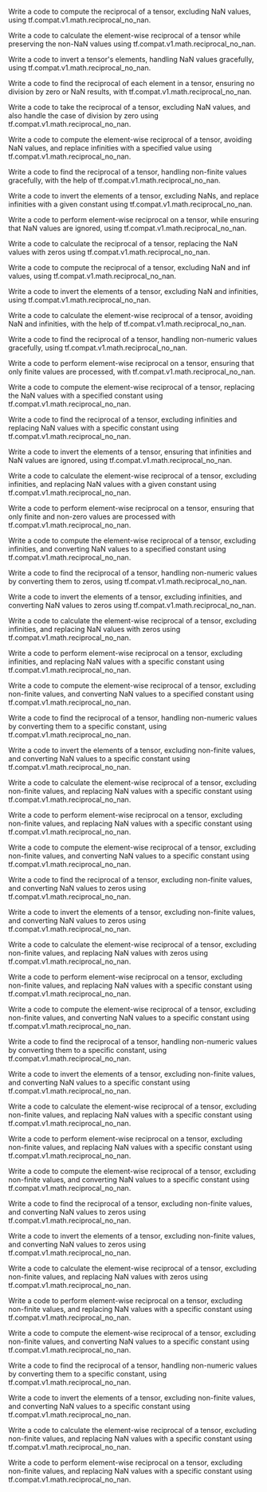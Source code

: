 Write a code to compute the reciprocal of a tensor, excluding NaN values, using tf.compat.v1.math.reciprocal_no_nan.

Write a code to calculate the element-wise reciprocal of a tensor while preserving the non-NaN values using tf.compat.v1.math.reciprocal_no_nan.

Write a code to invert a tensor's elements, handling NaN values gracefully, using tf.compat.v1.math.reciprocal_no_nan.

Write a code to find the reciprocal of each element in a tensor, ensuring no division by zero or NaN results, with tf.compat.v1.math.reciprocal_no_nan.

Write a code to take the reciprocal of a tensor, excluding NaN values, and also handle the case of division by zero using tf.compat.v1.math.reciprocal_no_nan.

Write a code to compute the element-wise reciprocal of a tensor, avoiding NaN values, and replace infinities with a specified value using tf.compat.v1.math.reciprocal_no_nan.

Write a code to find the reciprocal of a tensor, handling non-finite values gracefully, with the help of tf.compat.v1.math.reciprocal_no_nan.

Write a code to invert the elements of a tensor, excluding NaNs, and replace infinities with a given constant using tf.compat.v1.math.reciprocal_no_nan.

Write a code to perform element-wise reciprocal on a tensor, while ensuring that NaN values are ignored, using tf.compat.v1.math.reciprocal_no_nan.

Write a code to calculate the reciprocal of a tensor, replacing the NaN values with zeros using tf.compat.v1.math.reciprocal_no_nan.

Write a code to compute the reciprocal of a tensor, excluding NaN and inf values, using tf.compat.v1.math.reciprocal_no_nan.

Write a code to invert the elements of a tensor, excluding NaN and infinities, using tf.compat.v1.math.reciprocal_no_nan.

Write a code to calculate the element-wise reciprocal of a tensor, avoiding NaN and infinities, with the help of tf.compat.v1.math.reciprocal_no_nan.

Write a code to find the reciprocal of a tensor, handling non-numeric values gracefully, using tf.compat.v1.math.reciprocal_no_nan.

Write a code to perform element-wise reciprocal on a tensor, ensuring that only finite values are processed, with tf.compat.v1.math.reciprocal_no_nan.

Write a code to compute the element-wise reciprocal of a tensor, replacing the NaN values with a specified constant using tf.compat.v1.math.reciprocal_no_nan.

Write a code to find the reciprocal of a tensor, excluding infinities and replacing NaN values with a specific constant using tf.compat.v1.math.reciprocal_no_nan.

Write a code to invert the elements of a tensor, ensuring that infinities and NaN values are ignored, using tf.compat.v1.math.reciprocal_no_nan.

Write a code to calculate the element-wise reciprocal of a tensor, excluding infinities, and replacing NaN values with a given constant using tf.compat.v1.math.reciprocal_no_nan.

Write a code to perform element-wise reciprocal on a tensor, ensuring that only finite and non-zero values are processed with tf.compat.v1.math.reciprocal_no_nan.

Write a code to compute the element-wise reciprocal of a tensor, excluding infinities, and converting NaN values to a specified constant using tf.compat.v1.math.reciprocal_no_nan.

Write a code to find the reciprocal of a tensor, handling non-numeric values by converting them to zeros, using tf.compat.v1.math.reciprocal_no_nan.

Write a code to invert the elements of a tensor, excluding infinities, and converting NaN values to zeros using tf.compat.v1.math.reciprocal_no_nan.

Write a code to calculate the element-wise reciprocal of a tensor, excluding infinities, and replacing NaN values with zeros using tf.compat.v1.math.reciprocal_no_nan.

Write a code to perform element-wise reciprocal on a tensor, excluding infinities, and replacing NaN values with a specific constant using tf.compat.v1.math.reciprocal_no_nan.

Write a code to compute the element-wise reciprocal of a tensor, excluding non-finite values, and converting NaN values to a specified constant using tf.compat.v1.math.reciprocal_no_nan.

Write a code to find the reciprocal of a tensor, handling non-numeric values by converting them to a specific constant, using tf.compat.v1.math.reciprocal_no_nan.

Write a code to invert the elements of a tensor, excluding non-finite values, and converting NaN values to a specific constant using tf.compat.v1.math.reciprocal_no_nan.

Write a code to calculate the element-wise reciprocal of a tensor, excluding non-finite values, and replacing NaN values with a specific constant using tf.compat.v1.math.reciprocal_no_nan.

Write a code to perform element-wise reciprocal on a tensor, excluding non-finite values, and replacing NaN values with a specific constant using tf.compat.v1.math.reciprocal_no_nan.

Write a code to compute the element-wise reciprocal of a tensor, excluding non-finite values, and converting NaN values to a specific constant using tf.compat.v1.math.reciprocal_no_nan.

Write a code to find the reciprocal of a tensor, excluding non-finite values, and converting NaN values to zeros using tf.compat.v1.math.reciprocal_no_nan.

Write a code to invert the elements of a tensor, excluding non-finite values, and converting NaN values to zeros using tf.compat.v1.math.reciprocal_no_nan.

Write a code to calculate the element-wise reciprocal of a tensor, excluding non-finite values, and replacing NaN values with zeros using tf.compat.v1.math.reciprocal_no_nan.

Write a code to perform element-wise reciprocal on a tensor, excluding non-finite values, and replacing NaN values with a specific constant using tf.compat.v1.math.reciprocal_no_nan.

Write a code to compute the element-wise reciprocal of a tensor, excluding non-finite values, and converting NaN values to a specific constant using tf.compat.v1.math.reciprocal_no_nan.

Write a code to find the reciprocal of a tensor, handling non-numeric values by converting them to a specific constant, using tf.compat.v1.math.reciprocal_no_nan.

Write a code to invert the elements of a tensor, excluding non-finite values, and converting NaN values to a specific constant using tf.compat.v1.math.reciprocal_no_nan.

Write a code to calculate the element-wise reciprocal of a tensor, excluding non-finite values, and replacing NaN values with a specific constant using tf.compat.v1.math.reciprocal_no_nan.

Write a code to perform element-wise reciprocal on a tensor, excluding non-finite values, and replacing NaN values with a specific constant using tf.compat.v1.math.reciprocal_no_nan.

Write a code to compute the element-wise reciprocal of a tensor, excluding non-finite values, and converting NaN values to a specific constant using tf.compat.v1.math.reciprocal_no_nan.

Write a code to find the reciprocal of a tensor, excluding non-finite values, and converting NaN values to zeros using tf.compat.v1.math.reciprocal_no_nan.

Write a code to invert the elements of a tensor, excluding non-finite values, and converting NaN values to zeros using tf.compat.v1.math.reciprocal_no_nan.

Write a code to calculate the element-wise reciprocal of a tensor, excluding non-finite values, and replacing NaN values with zeros using tf.compat.v1.math.reciprocal_no_nan.

Write a code to perform element-wise reciprocal on a tensor, excluding non-finite values, and replacing NaN values with a specific constant using tf.compat.v1.math.reciprocal_no_nan.

Write a code to compute the element-wise reciprocal of a tensor, excluding non-finite values, and converting NaN values to a specific constant using tf.compat.v1.math.reciprocal_no_nan.

Write a code to find the reciprocal of a tensor, handling non-numeric values by converting them to a specific constant, using tf.compat.v1.math.reciprocal_no_nan.

Write a code to invert the elements of a tensor, excluding non-finite values, and converting NaN values to a specific constant using tf.compat.v1.math.reciprocal_no_nan.

Write a code to calculate the element-wise reciprocal of a tensor, excluding non-finite values, and replacing NaN values with a specific constant using tf.compat.v1.math.reciprocal_no_nan.

Write a code to perform element-wise reciprocal on a tensor, excluding non-finite values, and replacing NaN values with a specific constant using tf.compat.v1.math.reciprocal_no_nan.